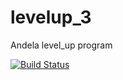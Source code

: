 # levelup_3
Andela level_up program 

[![Build Status](https://travis-ci.org/kyakusahmed/levelup.svg?branch=challenge-3)](https://travis-ci.org/kyakusahmed/levelup)
